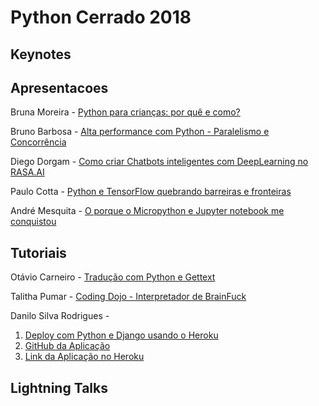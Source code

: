 # Python Cerrado 2018

## Keynotes

## Apresentacoes

Bruna Moreira - [Python para crianças: por quê e como?](https://goo.gl/nx6XrC)

Bruno Barbosa - [Alta performance com Python - Paralelismo e Concorrência](alta-performance-com-python.pdf)

Diego Dorgam - [Como criar Chatbots inteligentes com DeepLearning no RASA.AI](apr-PythonCerrado-rasa-ai.pdf)

Paulo Cotta - [Python e TensorFlow quebrando barreiras e fronteiras](quebrando-barreiras-com-tensorflow.pdf)

André Mesquita - [O porque o Micropython e Jupyter notebook me conquistou](https://github.com/monitoracerrado/apresentacao_pycerrado2018)


## Tutoriais

Otávio Carneiro - [Tradução com Python e Gettext](https://github.com/ocarneiro/oficina-gettext)

Talitha Pumar - [Coding Dojo - Interpretador de BrainFuck](https://github.com/pythoncerrado/apresentacoes/tree/master/DojoPythonCerrado)

Danilo Silva Rodrigues -
1. [Deploy com Python e Django usando o Heroku](https://docs.google.com/presentation/d/1m3orw6_Y2WgTH1CTFKct-L5DIpyGvXtED8HOa0Z5K_8/edit?usp=sharing)
2. [GitHub da Aplicação](https://github.com/daniloroddrigues/danilo-motors)
3. [Link da Aplicação no Heroku](https://danilo-motors.herokuapp.com/)

## Lightning Talks
